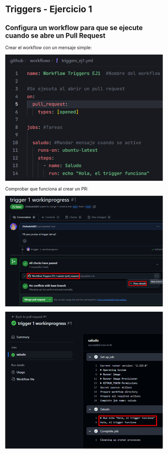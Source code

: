 # Triggers - Ejercicio 1

## Configura un workflow para que se ejecute cuando se abre un Pull Request

Crear el workflow con un mensaje simple:

![](../../datos/trigger_ej1_foto1.png)

Comprobar que funciona al crear un PR:

![](../../datos/trigger_ej1_foto2.png)

![](../../datos/trigger_ej1_foto3.png)